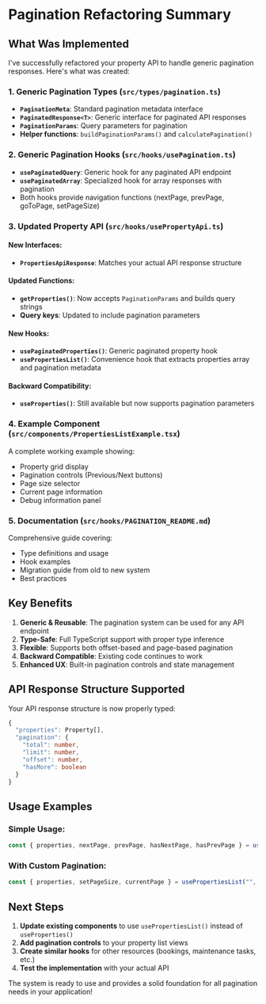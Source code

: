 # Pagination Refactoring Summary

## What Was Implemented

I've successfully refactored your property API to handle generic pagination responses. Here's what was created:

### 1. Generic Pagination Types (`src/types/pagination.ts`)

- **`PaginationMeta`**: Standard pagination metadata interface
- **`PaginatedResponse<T>`**: Generic interface for paginated API responses
- **`PaginationParams`**: Query parameters for pagination
- **Helper functions**: `buildPaginationParams()` and `calculatePagination()`

### 2. Generic Pagination Hooks (`src/hooks/usePagination.ts`)

- **`usePaginatedQuery`**: Generic hook for any paginated API endpoint
- **`usePaginatedArray`**: Specialized hook for array responses with pagination
- Both hooks provide navigation functions (nextPage, prevPage, goToPage, setPageSize)

### 3. Updated Property API (`src/hooks/usePropertyApi.ts`)

#### New Interfaces:
- **`PropertiesApiResponse`**: Matches your actual API response structure

#### Updated Functions:
- **`getProperties()`**: Now accepts `PaginationParams` and builds query strings
- **Query keys**: Updated to include pagination parameters

#### New Hooks:
- **`usePaginatedProperties()`**: Generic paginated property hook
- **`usePropertiesList()`**: Convenience hook that extracts properties array and pagination metadata

#### Backward Compatibility:
- **`useProperties()`**: Still available but now supports pagination parameters

### 4. Example Component (`src/components/PropertiesListExample.tsx`)

A complete working example showing:
- Property grid display
- Pagination controls (Previous/Next buttons)
- Page size selector
- Current page information
- Debug information panel

### 5. Documentation (`src/hooks/PAGINATION_README.md`)

Comprehensive guide covering:
- Type definitions and usage
- Hook examples
- Migration guide from old to new system
- Best practices

## Key Benefits

1. **Generic & Reusable**: The pagination system can be used for any API endpoint
2. **Type-Safe**: Full TypeScript support with proper type inference
3. **Flexible**: Supports both offset-based and page-based pagination
4. **Backward Compatible**: Existing code continues to work
5. **Enhanced UX**: Built-in pagination controls and state management

## API Response Structure Supported

Your API response structure is now properly typed:

```typescript
{
  "properties": Property[],
  "pagination": {
    "total": number,
    "limit": number,
    "offset": number,
    "hasMore": boolean
  }
}
```

## Usage Examples

### Simple Usage:
```typescript
const { properties, nextPage, prevPage, hasNextPage, hasPrevPage } = usePropertiesList();
```

### With Custom Pagination:
```typescript
const { properties, setPageSize, currentPage } = usePropertiesList("", { limit: 20 });
```

## Next Steps

1. **Update existing components** to use `usePropertiesList()` instead of `useProperties()`
2. **Add pagination controls** to your property list views
3. **Create similar hooks** for other resources (bookings, maintenance tasks, etc.)
4. **Test the implementation** with your actual API

The system is ready to use and provides a solid foundation for all pagination needs in your application!
